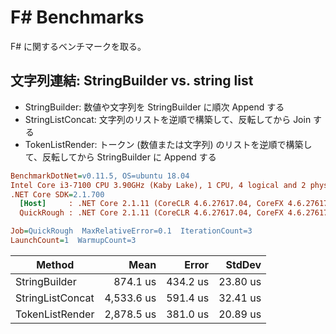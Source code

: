 # F# Benchmarks

F# に関するベンチマークを取る。

## 文字列連結: StringBuilder vs. string list

- StringBuilder: 数値や文字列を StringBuilder に順次 Append する
- StringListConcat: 文字列のリストを逆順で構築して、反転してから Join する
- TokenListRender: トークン (数値または文字列) のリストを逆順で構築して、反転してから StringBuilder に Append する

``` ini
BenchmarkDotNet=v0.11.5, OS=ubuntu 18.04
Intel Core i3-7100 CPU 3.90GHz (Kaby Lake), 1 CPU, 4 logical and 2 physical cores
.NET Core SDK=2.1.700
  [Host]     : .NET Core 2.1.11 (CoreCLR 4.6.27617.04, CoreFX 4.6.27617.02), 64bit RyuJIT DEBUG
  QuickRough : .NET Core 2.1.11 (CoreCLR 4.6.27617.04, CoreFX 4.6.27617.02), 64bit RyuJIT

Job=QuickRough  MaxRelativeError=0.1  IterationCount=3
LaunchCount=1  WarmupCount=3
```

|           Method |       Mean |    Error |   StdDev |
|----------------- |-----------:|---------:|---------:|
|    StringBuilder |   874.1 us | 434.2 us | 23.80 us |
| StringListConcat | 4,533.6 us | 591.4 us | 32.41 us |
|  TokenListRender | 2,878.5 us | 381.0 us | 20.89 us |
